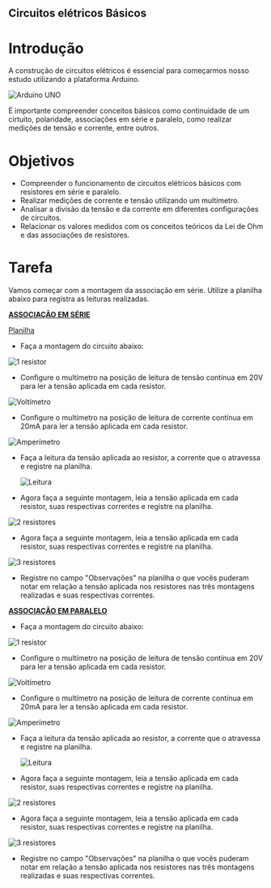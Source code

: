 ## Circuitos elétricos Básicos

# Introdução
  A construção de circuitos elétricos é essencial para começarmos nosso estudo utilizando a plataforma Arduino.
  
![Arduino UNO](https://github.com/user-attachments/assets/6bb29770-d189-4823-b82d-0488bb3d6ad4)

  É importante compreender conceitos básicos como continuidade de um cirtuito, polaridade, associações em série e paralelo, como realizar medições de tensão e corrente, entre outros.

# Objetivos

* Compreender o funcionamento de circuitos elétricos básicos com resistores em série e paralelo.
* Realizar medições de corrente e tensão utilizando um multímetro.
* Analisar a divisão da tensão e da corrente em diferentes configurações de circuitos.
* Relacionar os valores medidos com os conceitos teóricos da Lei de Ohm e das associações de resistores.

# Tarefa

  Vamos começar com a montagem da associação em série. Utilize a planilha abaixo para registra as leituras realizadas.

<ins> **ASSOCIAÇÃO EM SÉRIE** </ins>
  
[Planilha](https://docs.google.com/spreadsheets/d/1bRkVXXet9EPN9hJuUQj8zpMFDouyfxOIH-QMVFfSBuU/copy)

* Faça a montagem do circuito abaixo:

![1 resistor](https://github.com/user-attachments/assets/0f47641c-46b6-4979-9f50-5290f91df1a3)

* Configure o multímetro na posição de leitura de tensão contínua em 20V para ler a tensão aplicada em cada resistor.

![Voltímetro](https://github.com/user-attachments/assets/e907564c-85ca-46e2-a493-a442b7849db9)

* Configure o multímetro na posição de leitura de corrente contínua em 20mA para ler a tensão aplicada em cada resistor.

![Amperímetro](https://github.com/user-attachments/assets/1b9cfe43-69f7-4b06-b3b5-7422cc669205)


* Faça a leitura da tensão aplicada ao resistor, a corrente que o atravessa e registre na planilha.

  ![Leitura](https://github.com/user-attachments/assets/76d63207-95c6-4b98-aec7-9b1125aa3be6)

* Agora faça a seguinte montagem, leia a tensão aplicada em cada resistor, suas respectivas correntes e registre na planilha.
  
![2 resistores](https://github.com/user-attachments/assets/457e2527-fb64-4618-95e2-8ced5d10c155)

* Agora faça a seguinte montagem, leia a tensão aplicada em cada resistor, suas respectivas correntes e registre na planilha.

![3 resistores](https://github.com/user-attachments/assets/4fd822a7-1220-42a7-87ee-943e3cad95ca)

* Registre no campo "Observações" na planilha o que vocês puderam notar em relação a tensão aplicada nos resistores nas três montagens realizadas e suas respectivas correntes.

<ins> **ASSOCIAÇÃO EM PARALELO** </ins>

* Faça a montagem do circuito abaixo:

![1 resistor](https://github.com/user-attachments/assets/0f47641c-46b6-4979-9f50-5290f91df1a3)

* Configure o multímetro na posição de leitura de tensão contínua em 20V para ler a tensão aplicada em cada resistor.

![Voltímetro](https://github.com/user-attachments/assets/e907564c-85ca-46e2-a493-a442b7849db9)

* Configure o multímetro na posição de leitura de corrente contínua em 20mA para ler a tensão aplicada em cada resistor.

![Amperímetro](https://github.com/user-attachments/assets/1b9cfe43-69f7-4b06-b3b5-7422cc669205)


* Faça a leitura da tensão aplicada ao resistor, a corrente que o atravessa e registre na planilha.

  ![Leitura](https://github.com/user-attachments/assets/76d63207-95c6-4b98-aec7-9b1125aa3be6)

* Agora faça a seguinte montagem, leia a tensão aplicada em cada resistor, suas respectivas correntes e registre na planilha.
  
![2 resistores](https://github.com/user-attachments/assets/457e2527-fb64-4618-95e2-8ced5d10c155)

* Agora faça a seguinte montagem, leia a tensão aplicada em cada resistor, suas respectivas correntes e registre na planilha.

![3 resistores](https://github.com/user-attachments/assets/4fd822a7-1220-42a7-87ee-943e3cad95ca)

* Registre no campo "Observações" na planilha o que vocês puderam notar em relação a tensão aplicada nos resistores nas três montagens realizadas e suas respectivas correntes.



